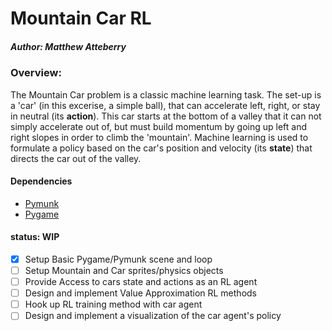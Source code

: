 # Mountain Car RL
##### Author: Matthew Atteberry

### Overview:
The Mountain Car problem is a classic machine learning task. The set-up is a 'car' (in this excerise, a simple ball), that can accelerate left, right, or stay in neutral (its **action**). This car starts at the bottom of a valley that it can not simply accelerate out of, but must build momentum by going up left and right slopes in order to climb the 'mountain'. Machine learning is used to formulate a policy based on the car's position and velocity (its **state**) that directs the car out of the valley.

#### Dependencies
- [Pymunk](https://github.com/viblo/pymunk)
- [Pygame](https://github.com/pygame/pygame)

#### status: WIP
- [x] Setup Basic Pygame/Pymunk scene and loop
- [ ] Setup Mountain and Car sprites/physics objects
- [ ] Provide Access to cars state and actions as an RL agent
- [ ] Design and implement Value Approximation RL methods
- [ ] Hook up RL training method with car agent
- [ ] Design and implement a visualization of the car agent's policy 